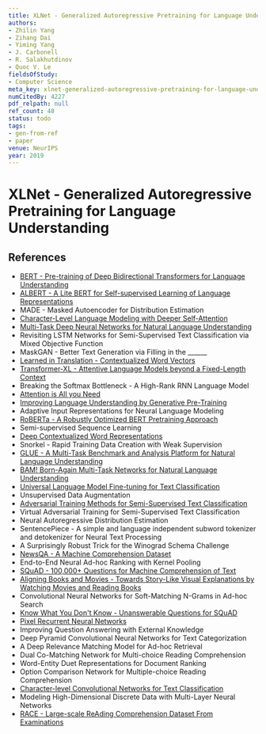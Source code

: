 ```yaml
---
title: XLNet - Generalized Autoregressive Pretraining for Language Understanding
authors:
- Zhilin Yang
- Zihang Dai
- Yiming Yang
- J. Carbonell
- R. Salakhutdinov
- Quoc V. Le
fieldsOfStudy:
- Computer Science
meta_key: xlnet-generalized-autoregressive-pretraining-for-language-understanding
numCitedBy: 4227
pdf_relpath: null
ref_count: 48
status: todo
tags:
- gen-from-ref
- paper
venue: NeurIPS
year: 2019
---
```


# XLNet - Generalized Autoregressive Pretraining for Language Understanding

## References

- [BERT - Pre-training of Deep Bidirectional Transformers for Language Understanding](./bert-pre-training-of-deep-bidirectional-transformers-for-language-understanding.md)
- [ALBERT - A Lite BERT for Self-supervised Learning of Language Representations](./albert-a-lite-bert-for-self-supervised-learning-of-language-representations.md)
- MADE - Masked Autoencoder for Distribution Estimation
- [Character-Level Language Modeling with Deeper Self-Attention](./character-level-language-modeling-with-deeper-self-attention.md)
- [Multi-Task Deep Neural Networks for Natural Language Understanding](./multi-task-deep-neural-networks-for-natural-language-understanding.md)
- Revisiting LSTM Networks for Semi-Supervised Text Classification via Mixed Objective Function
- MaskGAN - Better Text Generation via Filling in the ______
- [Learned in Translation - Contextualized Word Vectors](./learned-in-translation-contextualized-word-vectors.md)
- [Transformer-XL - Attentive Language Models beyond a Fixed-Length Context](./transformer-xl-attentive-language-models-beyond-a-fixed-length-context.md)
- Breaking the Softmax Bottleneck - A High-Rank RNN Language Model
- [Attention is All you Need](./attention-is-all-you-need.md)
- [Improving Language Understanding by Generative Pre-Training](./improving-language-understanding-by-generative-pre-training.md)
- Adaptive Input Representations for Neural Language Modeling
- [RoBERTa - A Robustly Optimized BERT Pretraining Approach](./roberta-a-robustly-optimized-bert-pretraining-approach.md)
- Semi-supervised Sequence Learning
- [Deep Contextualized Word Representations](./deep-contextualized-word-representations.md)
- Snorkel - Rapid Training Data Creation with Weak Supervision
- [GLUE - A Multi-Task Benchmark and Analysis Platform for Natural Language Understanding](./glue-a-multi-task-benchmark-and-analysis-platform-for-natural-language-understanding.md)
- [BAM! Born-Again Multi-Task Networks for Natural Language Understanding](./bam-born-again-multi-task-networks-for-natural-language-understanding.md)
- [Universal Language Model Fine-tuning for Text Classification](./universal-language-model-fine-tuning-for-text-classification.md)
- Unsupervised Data Augmentation
- [Adversarial Training Methods for Semi-Supervised Text Classification](./adversarial-training-methods-for-semi-supervised-text-classification.md)
- Virtual Adversarial Training for Semi-Supervised Text Classification
- Neural Autoregressive Distribution Estimation
- SentencePiece - A simple and language independent subword tokenizer and detokenizer for Neural Text Processing
- A Surprisingly Robust Trick for the Winograd Schema Challenge
- [NewsQA - A Machine Comprehension Dataset](./newsqa-a-machine-comprehension-dataset.md)
- End-to-End Neural Ad-hoc Ranking with Kernel Pooling
- [SQuAD - 100,000+ Questions for Machine Comprehension of Text](./squad-100-000-questions-for-machine-comprehension-of-text.md)
- [Aligning Books and Movies - Towards Story-Like Visual Explanations by Watching Movies and Reading Books](./aligning-books-and-movies-towards-story-like-visual-explanations-by-watching-movies-and-reading-books.md)
- Convolutional Neural Networks for Soft-Matching N-Grams in Ad-hoc Search
- [Know What You Don't Know - Unanswerable Questions for SQuAD](./know-what-you-don-t-know-unanswerable-questions-for-squad.md)
- [Pixel Recurrent Neural Networks](./pixel-recurrent-neural-networks.md)
- Improving Question Answering with External Knowledge
- Deep Pyramid Convolutional Neural Networks for Text Categorization
- A Deep Relevance Matching Model for Ad-hoc Retrieval
- Dual Co-Matching Network for Multi-choice Reading Comprehension
- Word-Entity Duet Representations for Document Ranking
- Option Comparison Network for Multiple-choice Reading Comprehension
- [Character-level Convolutional Networks for Text Classification](./character-level-convolutional-networks-for-text-classification.md)
- Modeling High-Dimensional Discrete Data with Multi-Layer Neural Networks
- [RACE - Large-scale ReAding Comprehension Dataset From Examinations](./race-large-scale-reading-comprehension-dataset-from-examinations.md)
